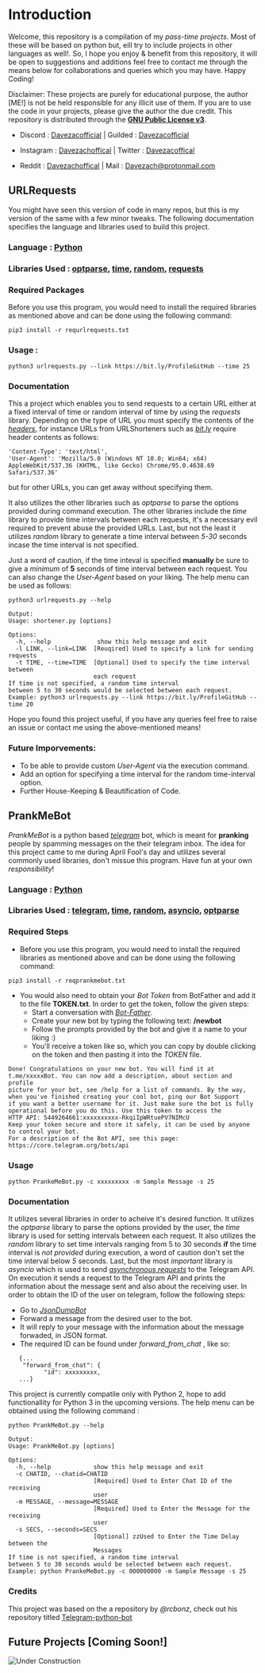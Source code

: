 # Introduction

Welcome, this repository is a compilation of my *pass-time projects*. Most of these will be based on python but, eill try to include
projects in other languages as well!. So, I hope you enjoy & benefit from this repository, it will be open to suggestions and additions
feel free to contact me through the means below for collaborations and queries which you may have. Happy Coding!

Disclaimer: These projects are purely for educational purpose, the author [ME!] is not be held responsible for any illicit use of them.
            If you are to use the code in your projects, please give the author the due credit. This repository is distributed through 
            the [**GNU Public License v3**](https://www.gnu.org/licenses/gpl-3.0.en.html).

- Discord : [Davezacofficial](https://discord.com/users/585744645862981644)	|	Guilded : [Davezacofficial](https://www.guilded.gg/u/davezacofficial)

- Instagram : [Davezachoffical](https://www.instagram.com/davezachofficial/)	|	Twitter : [Davezacoffical](https://twitter.com/Davezacofficial)

- Reddit : [Davezachoffical](https://www.reddit.com/user/Davezachofficial)	|	Mail : [Davezach@protonmail.com](mailto:davezach@protonmail.com)



## URLRequests

You might have seen this version of code in many repos, but this is my version of the same with a few minor tweaks. The following documentation specifies the language 
and libraries used to build this project.

### Language : [**Python**](https://www.python.org/)

### Libraries Used : [optparse](https://docs.python.org/3/library/optparse.html), [time](https://docs.python.org/3/library/time.html), [random](https://docs.python.org/3/library/random.html), [requests](https://requests.readthedocs.io/en/latest/)

### Required Packages
Before you use this program, you would need to install the required libraries as mentioned above and can be done using the following command:

```
pip3 install -r requrlrequests.txt
```

### Usage : 

```
python3 urlrequests.py --link https://bit.ly/ProfileGitHub --time 25 
```
					
### Documentation 

This a project which enables you to send requests to a certain URL either at a fixed interval of time or random interval of time by using the *requests* library.
Depending on the type of URL you must specify the contents of the [*headers*](https://www.geeksforgeeks.org/http-headers/), for instance URLs from URLShorteners 
such as [*bit.ly*](https://bit.ly) require header contents as follows: 
```
'Content-Type': 'text/html',
'User-Agent': 'Mozilla/5.0 (Windows NT 10.0; Win64; x64) AppleWebKit/537.36 (KHTML, like Gecko) Chrome/95.0.4638.69 Safari/537.36' 
```
but for other URLs, you can get away without specifying them. 

It also utilizes the other libraries such as *optparse*  to parse the options provided during command execution. The other libraries include
the *time* library to provide time intervals between each requests, it's a necessary evil required to prevent abuse the provided URLs. Last, but not the least it utilizes
*random* library to generate a time interval between *5-30* seconds incase the time interval is not specified.

Just a word of caution, if the time inteval is specified **manually** be sure 
to give a *minimum* of **5** seconds of time interval between each request. You can also change the *User-Agent* based on your liking. The help menu can be used as follows:

```
python3 urlrequests.py --help 

Output:
Usage: shortener.py [options]

Options:
  -h, --help             show this help message and exit
  -l LINK, --link=LINK  [Reuqired] Used to specify a link for sending requests
  -t TIME, --time=TIME  [Optional] Used to specify the time interval between
                        each request
If time is not specified, a random time interval
between 5 to 30 seconds would be selected between each request.
Example: python3 urlrequests.py --link https://bit.ly/ProfileGitHub --time 20

```

Hope you found this project useful, if you have any queries feel free to raise an issue or contact me using the above-mentioned means! 

### Future Imporvements:

- To be able to provide custom *User-Agent* via the execution command.
- Add an option for specifying a time interval for the random time-interval option.
- Further House-Keeping & Beautification of Code.

## PrankMeBot

*PrankMeBot* is a python based [*telegram*](https://telegram.org/) bot, which is meant for **pranking** people by spamming messages on the their 
telegram inbox. The idea for this project came to me during April Fool's day and utilizes several commonly used libraries, don't missue this program.
Have fun at your own *responsibility*!


### Language : [**Python**](https://python.org)

### Libraries Used : [telegram](https://python-telegram-bot.org/), [time](https://docs.python.org/3/library/time.html), [random](https://docs.python.org/3/library/random.html), [asyncio](https://docs.python.org/3/library/asyncio.html), [optparse](https://docs.python.org/3/library/optparse.html)

### Required Steps
- Before you use this program, you would need to install the required libraries as mentioned above and can be done using the following command:

```
pip3 install -r reqprankmebot.txt
```

- You would also need to obtain your *Bot Token* from BotFather and add it to the file **TOKEN.txt**. In order to get the token, follow the given steps:
  - Start a conversation with [*Bot-Father*](https://t.me/BotFather).
  - Create your new bot by typing the following text: **/newbot**
  - Follow the prompts provided by the bot and give it a name to your liking :)
  - You'll receive a token like so, which you can copy by double clicking on the token and then pasting it into the *TOKEN* file.
  
 ``` 
Done! Congratulations on your new bot. You will find it at t.me/xxxxxBot. You can now add a description, about section and profile
picture for your bot, see /help for a list of commands. By the way, when you've finished creating your cool bot, ping our Bot Support 
if you want a better username for it. Just make sure the bot is fully operational before you do this. Use this token to access the
HTTP API: 5449264661:xxxxxxxxxx-RkqiIpWRtuePV7NIMcU
Keep your token secure and store it safely, it can be used by anyone to control your bot.
For a description of the Bot API, see this page: https://core.telegram.org/bots/api
```

### Usage
```
python PrankeMeBot.py -c xxxxxxxxx -m Sample Message -s 25
```

### Documentation
It utilizes several libraries in order to acheive it's desired function. It utilizes the *optparse* library to parse the options provided by the user, the *time* library is used for setting intervals between each request. It also utilizes the *random* library to set time intervals ranging from 5 to 30 seconds **if** the time interval is *not provided* during execution, a word of caution don't set the time interval below *5* seconds. Last, but the most *important* library is *asyncio* which is used to send [*asynchronous requests*](https://developer.mozilla.org/en-US/docs/Web/API/XMLHttpRequest/Synchronous_and_Asynchronous_Requests) to the Telegram API.
On execution it sends a request to the Telegram API and prints the information about the message sent and also about the receiving user.
In order to obtain the ID of the user on telegram, follow the following steps:
- Go to [*JsonDumpBot*](https://t.me/JsonDumpBot)
- Forward a message from the desired user to the bot.
- It will reply to your message with the information about the message forwaded, in JSON format. 
- The required ID can be found under *forward_from_chat* , like so:


```
   {...
    "forward_from_chat": {
          "id": xxxxxxxxx,
   ...}
```



This project is currently compatile only with Python 2, hope to add functionallity for Python 3 in the upcoming versions. The help menu can be obtained using the following command :
```
python PrankMeBot.py --help

Output:
Usage: PrankMeBot.py [options]

Options:
  -h, --help            show this help message and exit
  -c CHATID, --chatid=CHATID
                        [Required] Used to Enter Chat ID of the  receiving
                        user
  -m MESSAGE, --message=MESSAGE
                        [Required] Used to Enter the Message for the receiving
                        user
  -s SECS, --seconds=SECS
                        [Optional] zzUsed to Enter the Time Delay between the
                        Messages
If time is not specified, a random time interval
between 5 to 30 seconds would be selected between each request.
Example: python PrankeMeBot.py -c 000000000 -m Sample Message -s 25
```

### Credits
This project was based on the a repository by *@rcbonz*, check out his repository titled [Telegram-python-bot](https://github.com/rcbonz/Telegram-python-bot)


## Future Projects [Coming Soon!]

![Under Construction](https://user-images.githubusercontent.com/83908831/189478899-ce0f9de1-f24b-4118-9882-b5f6ddaab72d.png)






											 
